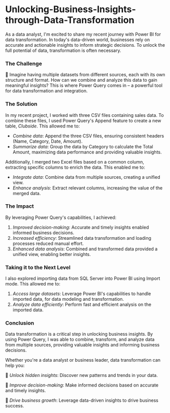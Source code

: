 # Unlocking-Business-Insights-through-Data-Transformation

As a data analyst, I'm excited to share my recent journey with Power BI for data transformation. In today's data-driven world, businesses rely on accurate and actionable insights to inform strategic decisions. To unlock the full potential of data, transformation is often necessary.

### The Challenge

📌 Imagine having multiple datasets from different sources, each with its own structure and format. How can we combine and analyze this data to gain meaningful insights? This is where Power Query comes in – a powerful tool for data transformation and integration.

### The Solution

In my recent project, I worked with three CSV files containing sales data. To combine these files, I used Power Query's Append feature to create a new table, *Clubside*. This allowed me to:

- *Combine data*: Append the three CSV files, ensuring consistent headers (Name, Category, Date, Amount).
- *Summarize data*: Group the data by Category to calculate the Total Amount, maximizing data performance and providing valuable insights.

Additionally, I merged two Excel files based on a common column, extracting specific columns to enrich the data. This enabled me to:

- *Integrate data*: Combine data from multiple sources, creating a unified view.
- *Enhance analysis*: Extract relevant columns, increasing the value of the merged data.

### The Impact

By leveraging Power Query's capabilities, I achieved:

1. *Improved decision-making*: Accurate and timely insights enabled informed business decisions.
2. *Increased efficiency*: Streamlined data transformation and loading processes reduced manual effort.
3. *Enhanced data analysis*: Combined and transformed data provided a unified view, enabling better insights.

### Taking it to the Next Level

I also explored importing data from SQL Server into Power BI using Import mode. This allowed me to:

1. *Access large datasets*: Leverage Power BI's capabilities to handle imported data, for data modeling and transformation.
2. *Analyze data efficiently*: Perform fast and efficient analysis on the imported data.

### Conclusion

Data transformation is a critical step in unlocking business insights. By using Power Query, I was able to combine, transform, and analyze data from multiple sources, providing valuable insights and informing business decisions.

Whether you're a data analyst or business leader, data transformation can help you:

🔑 *Unlock hidden insights*: Discover new patterns and trends in your data.

🔑 *Improve decision-making*: Make informed decisions based on accurate and timely insights.

🔑 *Drive business growth*: Leverage data-driven insights to drive business success.

